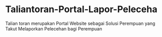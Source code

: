 # Taliantoran-Portal-Lapor-Peleceha
Talian toran merupakan Portal Website sebagai Solusi Perempuan yang Takut Melaporkan Pelecehan bagi Perempuan
